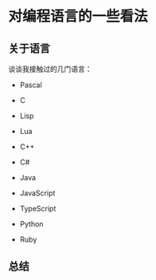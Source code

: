 # 对编程语言的一些看法

## 关于语言

谈谈我接触过的几门语言：

- Pascal
- C
- Lisp
- Lua

- C++
- C#

- Java
- JavaScript
- TypeScript

- Python
- Ruby






















## 总结



